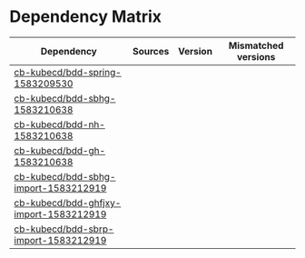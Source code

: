 # Dependency Matrix

Dependency | Sources | Version | Mismatched versions
---------- | ------- | ------- | -------------------
[cb-kubecd/bdd-spring-1583209530](https://github.com/cb-kubecd/bdd-spring-1583209530.git) |  | []() | 
[cb-kubecd/bdd-sbhg-1583210638](https://github.com/cb-kubecd/bdd-sbhg-1583210638.git) |  | []() | 
[cb-kubecd/bdd-nh-1583210638](https://github.com/cb-kubecd/bdd-nh-1583210638.git) |  | []() | 
[cb-kubecd/bdd-gh-1583210638](https://github.com/cb-kubecd/bdd-gh-1583210638.git) |  | []() | 
[cb-kubecd/bdd-sbhg-import-1583212919](https://github.com/cb-kubecd/bdd-sbhg-import-1583212919.git) |  | []() | 
[cb-kubecd/bdd-ghfjxy-import-1583212919](https://github.com/cb-kubecd/bdd-ghfjxy-import-1583212919.git) |  | []() | 
[cb-kubecd/bdd-sbrp-import-1583212919](https://github.com/cb-kubecd/bdd-sbrp-import-1583212919.git) |  | []() | 
